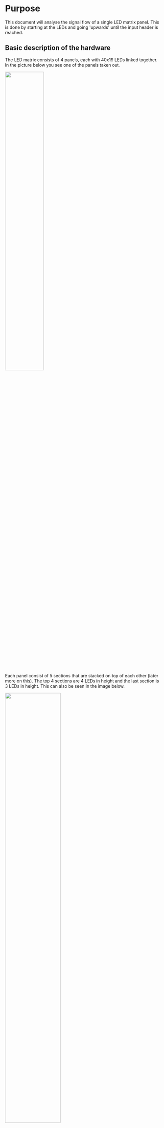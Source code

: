 # Purpose
This document will analyse the signal flow of a single LED matrix panel. This is done by starting at the LEDs and going 'upwards' until the input header is reached.

## Basic description of the hardware

The LED matrix consists of 4 panels, each with 40x19 LEDs linked together. In the picture below you see one of the panels taken out.

<img src="./Img/Panel/LedMatrixOpen.jpg" width="50%"> <br>

Each panel consist of 5 sections that are stacked on top of each other (later more on this). The top 4 sections are 4 LEDs in height and the last section is 3 LEDs in height. This can also be seen in the image below.

<img src="./Img/Panel/LedMatrixLayout_panel_overlay.png" width="60%">

The ICs seen on a single panel are described in the schematic below.

<img src="./Img/KiCad/LedMatrixBusLarge.svg">

The block in the schematic with the text "Single LED panel" look on the inside like this:

<img src="./Img/KiCad/LedMatrixBusLarge-LedDrivers.svg">

Each block represents one outlined section on the panel. Each section looks as follows:

<img src="./Img/KiCad/LedMatrixBusLarge-LedDrivers-LedDriver_Part1.svg">

The only different for the last section is that it has 3 rows instead of 4.

## Direct LED control
The LEDs are driven by the the [MBI5167G](./Datasheet/MBI5167_Datasheet.pdf) 8-channel (shift register) LED driver chip. In the image above you can see the small IC's in between the LEDs. These are the MBI5167G ICs. 

The cathode (negative) of the LEDs are connected to the ~OUTn pins of the MBI5167G. A single MBI5167G has 8 ~OUTn pins. Each row has 40 LEDs, meaning that each row needs 5 MBI5167G ICs. The **~OUTn pins are active-low**. This means that when the shift register of the MBI5167G is completely filled with 1's (through the SDI pin), All outputs are 0 and the LEDs will turn on due to the negative of the LED now being connected to 0v.

<img src="./Img/Datasheet/MBI5167G_Control.PNG" width="50%">

The connections for a single section (one of the white boxes from above) are as shown in the schematic above. Note that the signals come in from the right of the panel (looking from the same perspective as in the image above). Note that the control signals (CLK, LE, ~OE) of all ICs in one section are connected together while each row has a separate data input line. **This means that on each clock pulse of a panel we write four pixels (in one column)**.

Another thing to note in the schematics is that the clock signals are controlled in pairs. Meaning that section 1 and 2 are clocked together, sections 3 and 4 are clocked together, and section 5 is clocked separately. This makes sense when you think about it. One of the 74HC164 ICs (in the "LED controls" box) provides 8 shifted-in data bits. This allows providing a pixel to each row in a single clock cycle.

## Clock structure
The blocks "Main clock control" and "LED data shift register clock" needs some more attention. The signals in these blocks control:
- Whether LED data is clocked in or if panel/section select data is clocked in.
- What panel is selected
- What section of a panel is selected
- Clocking in LED or panel/section select data 

# MBI5167G connections to other ICs
The following ICs (seen on the bottom of the PCB in the picture of the panel above) are connected to the MBI5167Gs:

- [74HC164](./Datasheet/sn74hc164.pdf): An 8-bit shift register.
  - Right: Provides data on the SDI pins.
  - Left: Provide clock signal data. TODO: to the 74HC373?
- [74HC373](./Datasheet/74HC_HCT373.pdf): An 8-bit latch. Three of these are connected.
  - Outer left: Controls the ~OE pins.
  - Center left: Controls the LE pins.
  - Center right: Controls the CLK pins.
  - Outer right: Connects to the external interface connector   .
- [74HC138](./Datasheet/sn74hc138.pdf): 3-bit To 8-bit Decoders/Demultiplexers:
  - Right: controls the CLK signals of the 74HC164 ICs.

## 74HC164

The 74HC164 is a shift register as shown on the diagram below. On the panel both input B (pin 2) and ~CLR (pin 9) are connected to 5V. This means that **only input A (pin 1) takes data input**.

<img src="./Img/Datasheet/74HC164_Diagram.PNG" width="60%">

The outputs of the 74HC164 are connected the most right MBI5167G IC of each row. It is important to see that **a single output of the shift register is connected to multiple rows**. The *LedDriver* block seen in the image below (the right one) contains 5 copies of the diagram shown in the [Direct LED control](#direct-led-control) section (where section 5 has 3 rows instead of 4).

<img src="./Img/KiCad/75HC164_Connection_To_MBI5167G_SDI.PNG" width="40%"> <br>

Handling the mapping between one 74HC164 shift register output to multiple MBI5167G SDI lines is explained in section [MBI5167G control input signals](#mbi5167g-control-input-signals).

## 74HC373

As shown previously, a panel has sections of 4 rows (and one with 3 rows). Each section shares the CLK/LE/~OE signals and are controlled by the outputs of three 74HC373 ICs. These sections are used to control which rows take the current values of the 74HC164.

<img src="./Img/Datasheet/74HC373_Diagram.PNG" width="60%"> <br>

The line ~OE is pulled LOW and LE is pulled HIGH. Meaning that the **data between Dn and Qn is transparant**.

- The outer left IC controls the ~OE signals of the MBI5167G ICs.
- The center left IC controls the LE signals of the MBI5167G ICs.
- The center right IC controls the CLK signals of the MBI5167G ICs.

## 74HC138

TODO: More text

<img src="./Img/Datasheet/74HC138_LogicDiagram.png" width="60%"> <br>

### MBI5167G control input signals
For simplicity, the clock and data for the most right 74HC164 IC is ignored. It is assumed that the clock of the shift register is setup so that the correct data is shifted in the MBI5167G on the clock for a certain section. More detail about this will be discussed later on.

The right 74HC164 output 8 bits and this covers 8 rows. This is equivalent to 2 sections (of 4 rows). To **not** shift data into the MBI5167G the CLK pin should be kept low.

**Once the first eight rows of the first column are fed with data the next two sections are clocked in** and after that the last section (with 3 rows) is clocked in.

There is the option to either do it column-by-columns, or to shift a complete row of data into the row and only then go to the next sections.
-
The **latch signal should be pulsed after every column**. Otherwise no new data will be presented to the output of the MBI5167Gs. While all latch signals of all section are tied together (controlled by the *center left* 74HC373D in the diagram below), not all clocks are and thus not all all MBI5167G ICs get new data clocked in. Which is good. 

The **~OE signals of the MBI5167G ICs have a fixed time difference between them**. When the ~OE signals of section 1 and 2 (the top 8 rows) are pulled down, section 3 and 4 are pulled down 1us later and section 5 is pulled down 1us after that.

<img src="./Img/KiCad/75HC164_Connection_To_MBI5167G_CLK_LE_OE.PNG" height="500px">

# LED data and clock shift register
There are two 74HC164 shift registers on a panel. The input port of both are connected with each other. The left 74HC164 is used for driving the clock signals of the MBI5167G sections. The right one is used for the LED data.

The reason that a shared data input line works is because the clock for both 74HC164 shift registers is driven by the right 74HC138 (8-bit) demultiplexer. Of this 74HC138 the B and C inputs are pulled low while the A input is controlled by the input connector (pin 2 of Conn1). By toggling input A the outputs Y0 and Y1 are pulsing inverted relative to each other. Y0 is connected to the clock of the right 74HC164 (LED data) while Y1 is connected to the clock of the left 74HC164 (section clock). **The data on the data input line should thus align with the rising clock of the shift register in which the data should end up**.

If input A at the right 74HC138 is kept at a certain value then the corresponding output can also be toggled by using the active-low enable input which is connected to pin 5 on Conn1. The same goes for the active-low enable input of the left 74HC138 which is connected to pin 2 on Conn1.

On the output of the left 74HC164 (section clock) is also a header connected on which a jumper connects a certain output with a pull-up resistor. One of the active low enable pins on the left 74HC138 demultiplexer (which selects which section is clocked) is also connected to this pull-up resistor. when the jumper is set to, for example connect Q0 of the left 74HC164 with the pull-up resistor, then the left 74HC138 will only be enabled when there is a 0 on Q0. 

The jumper is used to disable or enable the clock of a certain panel when data is send for another panel.


# Signal flow on Conn1
<img src="./Img/Sketches/SignalFlow.jpg" height="500px">

## Section and panel select
Pin 5 is a constant clock. Pin 2 determines wheter the left or right 74HC164 is clocked. When pin 2 is high the left 74HC164 is being clocked. 

In this state the data on pin 4 should send 8 bits of data. The first 2 bits being send are used to select the current sections. Since two sections are clocked together there are three clock sections. The first two bits being send are thus binary 0-2.

| Data | Description | Options |
|:---: | :--- | :--- |
| [7:6] | Binary sections select | 00: sections 1-2<br>01: sections 3-4<br>10: section 5 |
| [5:0] | Panel select. Active-low | 111110: Panel 1<br>111101: Panel 2<br>111011: Panel 3<br>110111: Panel 4<br>101111: Panel 5<br>011111: Panel 6<br> |

When sending the data, a single bit should be held for one clock cycle starting at the falling edge of the clock. This ensures that at the next rising clock the signal on the data line is stable.

After this data is shifted into the left 74HC164 the signal on pin 2 can be pulled low to start clocking the right 74HC164. Pulling pin 2 down can be done at the rising clock edge of for the last data bit. Pulling pin 2 down will result in a high-pulled clock for the left 74HC164 which is what the clock was already doing anyway. The duration of this last data bit should still be a complete clock cycle however just like the others.

## Data input
When all bits for the section and panel select are shifted in, the data can be send. On the falling clock edge after the last data bit the data for the rows can be clocked in. For the row data the first data being send corresponds to the first row. Sending 10010100 thus results in the first led of row 0 to be on, the first leds of row 1 and 2 of, on for row 3 and 5 and off for row 4, 6 and 7. 

During this time the signal on pin 3 (left 74HC138 active-low enable) and 6 (Latch enable for the MBI5167Gs) should be kept low.

When all the data is clocked in pin 3 should be pulsed once. When the active-low enable pin of the 74HC138 is high the demultiplexer is disabled, resulting in all 1's on the output. Enabling the demultiplexer again sets the selected output to low again. This creates the clock pulse the for MBI5167Gs in the selected sections. Only one clock pulse is needed since each row only has a single new data bit. The data of the MBI5167G as a result of this clock pulse also shift by one (to the left on the panel). Now that the data is clocked in it still needs to be latched. This is done by pulsing the signal on pin 6 once.




<br><br><br><br><br><br><br>
The HC14 smitch triggers are possibly used to create a delay. That would explain the different resistor values. T = R * C
R6 = 2700 ohm
R7 = 1300 ohm

Outer left 74HC373
Delta D0(/1) - D2(/3) = 1us falling, 1.26us rising 
Delta D0(/1) - D4(/5) = 2.06us falling, 2.68us rising